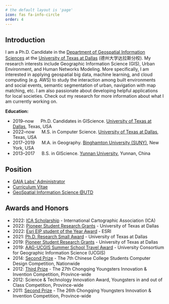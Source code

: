 ```yaml
---
# the default layout is 'page'
icon: fas fa-info-circle
order: 4
---
```


<!-- > Add Markdown syntax content to file `_tabs/about.md`{: .filepath } and it will show up on this page.
{: .prompt-tip } -->

## Introduction
I am a Ph.D. Candidate in the [Department of Geospatial Information Sciences](https://epps.utdallas.edu/about/programs/geospatial-information-sciences/) at the [University of Texas at Dallas](https://www.utdallas.edu/) (德州大学达拉斯分校). My research interests include Geographic Information Science (GIS), Urban Environment, and Human Networks Modeling. More specifically, I am interested in applying geospatial big data, machine learning, and cloud computing (e.g. AWS) to study the interaction among built environments and social events, semantic segmentation of urban, navigation with map matching, etc. I am also passionate about developing helpful applications for local societies. Check out my research for more information about what I am currently working on.

**Education:**

- 2019–now &emsp; Ph.D. Candidates in GIScience. [University of Texas at Dallas](https://epps.utdallas.edu/about/programs/geospatial-information-sciences/), Texas, USA
- 2022–now &emsp; M.S. in Computer Science. [University of Texas at Dallas](https://www.binghamton.edu/geography/), Texas, USA
- 2017–2019 &emsp; M.A. in Geography. [Binghamton University (SUNY)](https://www.binghamton.edu/geography/), New York, USA
- 2013–2017 &emsp; B.S. in GIScience. [Yunnan University](http://www.srees.ynu.edu.cn/english.htm), Yunnan, China

## Position

- [GAIA Labs' Administrator](https://gaia.utdallas.edu/)
- [Curriculum Vitae](https://docs.google.com/document/d/1onS5_RpaXO5n2qppB37q-mRH_07O6AnH5qkozztpSBo/edit?usp=sharing)
- [GeoSpatial Information Science @UTD](https://epps.utdallas.edu/about/programs/geospatial-information-sciences/)

## Awards and Honors

- 2022: [ICA Scholarship](../assets/files/awards/2022-ICA.pdf) - International Cartographic Association (ICA)
- 2022: [Pioneer Student Research Grants](../assets/files/awards/2022-Yalin-Yang-Research.pdf) - University of Texas at Dallas
- 2022: [Esri EIP student of the Year Award](https://storymaps.arcgis.com/stories/546b6e82d701424b8bc2a9a0900786f7) - ESRI
- 2021: [Ph.D. Research Small Award](../assets/files/awards/2021-Small-Grant.pdf) - University of Texas at Dallas
- 2019: [Pioneer Student Research Grants](../assets/files/awards/2019-Pioneer.pdf) - University of Texas at Dallas
- 2019: [AAG-UCGIS Summer School Travel Award](../assets/https://www.ucgis.org/summer-school-2019) - University Consortium for Geographic Information Science (UCGIS)
- 2014: [Second Prize](../assets/files/awards/The-7th-Chinese-Computer-Design.jpg) - The 7th Chinese College Students Computer Design Competition, Nationwide
- 2012: [Third Prize](../assets/files/awards/The-27th-Chongqing-Youngsters-Innovation.jpg) - The 27th Chongqing Youngsters Innovation & Invention Competition, Province-wide
- 2012: Science & Technology Innovation Award, Youngsters in and out of Class Competition, Province-wide
- 2011: [Second Prize](../assets/files/awards/The-26th-Chongqing-Youngsters-Innovation.jpg) - The 26th Chongqing Youngsters Innovation & Invention Competition, Province-wide




